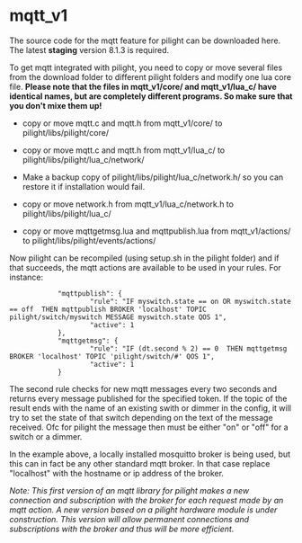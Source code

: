 # mqtt_v1

The source code for the mqtt feature for pilight can be downloaded here. The latest **staging** version 8.1.3 is required. 

To get mqtt integrated with pilight, you need to copy or move several files from the download folder to different pilight folders and modify one lua core file. **Please note that the files in mqtt_v1/core/ and mqtt_v1/lua_c/ have identical names, but are completely different programs. So make sure that you don't mixe them up!**

* copy or move mqtt.c and mqtt.h from mqtt_v1/core/ to pilight/libs/pilight/core/ 

* copy or move mqtt.c and mqtt.h from mqtt_v1/lua_c/ to pilight/libs/pilight/lua_c/network/ 

* Make a backup copy of pilight/libs/pilight/lua_c/network.h/ so you can restore it if installation would fail.

* copy or move network.h from mqtt_v1/lua_c/network.h to pilight/libs/pilight/lua_c/

* copy or move mqttgetmsg.lua and mqttpublish.lua from mqtt_v1/actions/ to pilight/libs/pilight/events/actions/

Now pilight can be recompiled (using setup.sh in the pilight folder) and if that succeeds, the mqtt actions are available to be used in your rules. For instance:

                "mqttpublish": {
                        "rule": "IF myswitch.state == on OR myswitch.state == off  THEN mqttpublish BROKER 'localhost' TOPIC pilight/switch/myswitch MESSAGE myswitch.state QOS 1",
                        "active": 1
                },
                "mqttgetmsg": {
                        "rule": "IF (dt.second % 2) == 0  THEN mqttgetmsg BROKER 'localhost' TOPIC 'pilight/switch/#' QOS 1",
                        "active": 1
                }
The second rule checks for new mqtt messages every two seconds and returns every message published for  the specified token. If the topic of the result ends with the name of an existing swith or dimmer in the config, it will try to set the state of that switch depending on the text of the message received. Ofc for pilight the message then must be either "on" or "off" for a switch or a dimmer.

In the example above, a locally installed mosquitto broker is being used, but this can in fact be any other standard mqtt broker. In that case replace "localhost" with the hostname or ip address of the broker.

*Note: This first version of an mqtt library for pilight makes a new connection and subscription with the broker for each request made by an mqtt action. A new version based on a pilight hardware module is under construction. This version will allow permanent connections and subscriptions with the broker and thus will be more efficient.*
